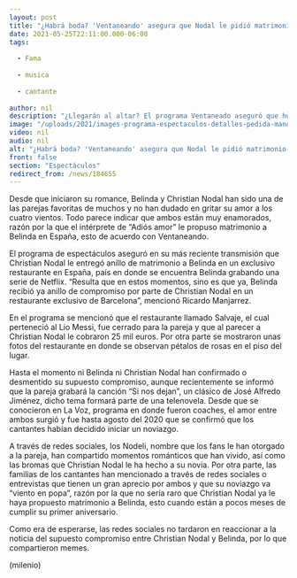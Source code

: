 ```yaml
---
layout: post
title: "¿Habrá boda? 'Ventaneando' asegura que Nodal le pidió matrimonio a Belinda"
date: 2021-05-25T22:11:00.000-06:00
tags:
  
  - Fama
  
  - musica
  
  - cantante
  
author: nil
description: "¿Llegarán al altar? El programa Ventaneado aseguró que hoy Christian Nodal le propuso matrimonio a Belinda. "
image: "/uploads/2021/images-programa-espectaculos-detalles-pedida-mano.jpg"
video: nil
audio: nil
alt: "¿Habrá boda? 'Ventaneando' asegura que Nodal le pidió matrimonio a Belinda"
front: false
section: "Espectáculos"
redirect_from: /news/184655
---
```


Desde que iniciaron su romance, Belinda y Christian Nodal han sido una de las parejas favoritas de muchos y no han dudado en gritar su amor a los cuatro vientos. Todo parece indicar que ambos están muy enamorados, razón por la que el intérprete de “Adiós amor” le propuso matrimonio a Belinda en España, esto de acuerdo con Ventaneando. 

El programa de espectáculos aseguró en su más reciente transmisión que Christian Nodal le entregó anillo de matrimonio a Belinda en un exclusivo restaurante en España, país en donde se encuentra Belinda grabando una serie de Netflix. 
“Resulta que en estos momentos, sino es que ya, Belinda recibió ya anillo de compromiso por parte de Christian Nodal en un restaurante exclusivo de Barcelona”, mencionó Ricardo Manjarrez. 

En el programa se mencionó que el restaurante llamado Salvaje, el cual perteneció al Lio Messi, fue cerrado para la pareja y que al parecer a Christian Nodal le cobraron 25 mil euros. Por otra parte se mostraron unas fotos del restaurante en donde se observan pétalos de rosas en el piso del lugar. 

Hasta el momento ni Belinda ni Christian Nodal han confirmado o desmentido su supuesto compromiso, aunque recientemente se informó que la pareja grabará la canción “Si nos dejan”, un clásico de José Alfredo Jiménez, dicho tema formará parte de una telenovela. 
Desde que se conocieron en La Voz, programa en donde fueron coaches, el amor entre ambos surgió y fue hasta agosto del 2020 que se confirmó que los cantantes habían decidido iniciar un noviazgo. 

A través de redes sociales, los Nodeli, nombre que los fans le han otorgado a la pareja, han compartido momentos románticos que han vivido, así como las bromas que Christian Nodal le ha hecho a su novia. 
Por otra parte, las familias de los cantantes han mencionado a través de redes sociales o entrevistas que tienen un gran aprecio por ambos y que su noviazgo va “viento en popa”, razón por la que no sería raro que Christian Nodal ya le haya propuesto matrimonio a Belinda, esto cuando están a pocos meses de cumplir su primer aniversario. 

Como era de esperarse, las redes sociales no tardaron en reaccionar a la noticia del supuesto compromiso entre Christian Nodal y Belinda, por lo que compartieron memes.  

(milenio)